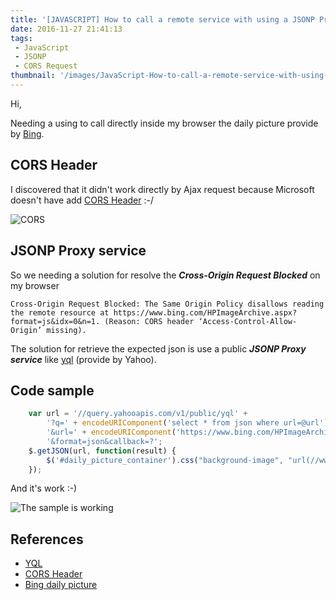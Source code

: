 ```yaml
---
title: '[JAVASCRIPT] How to call a remote service with using a JSONP Proxy'
date: 2016-11-27 21:41:13
tags: 
 - JavaScript
 - JSONP
 - CORS Request
thumbnail: '/images/JavaScript-How-to-call-a-remote-service-with-using-a-JSONP-Proxy.png'
---
```


Hi,

Needing a using to call directly inside my browser the daily picture provide by [Bing](https://www.bing.com/HPImageArchive.aspx?format=js&idx=0&n=1).

## CORS Header
I discovered that it didn't work directly by Ajax request because Microsoft doesn't have add [CORS Header](https://www.html5rocks.com/en/tutorials/cors/) :-/

![CORS](/images/JavaScript-How-to-call-a-remote-service-with-using-a-JSONP-Proxy-1.png "The CORS error")

## JSONP Proxy service

So we needing a solution for resolve the _**Cross-Origin Request Blocked**_ on my browser

```
Cross-Origin Request Blocked: The Same Origin Policy disallows reading the remote resource at https://www.bing.com/HPImageArchive.aspx?format=js&idx=0&n=1. (Reason: CORS header ‘Access-Control-Allow-Origin’ missing).
```

The solution for retrieve the expected json is use a public _**JSONP Proxy service**_ like [yql](https://developer.yahoo.com/yql/) (provide by Yahoo).

## Code sample
```javascript
    var url = '//query.yahooapis.com/v1/public/yql' + 
        '?q=' + encodeURIComponent('select * from json where url=@url') +
        '&url=' + encodeURIComponent('https://www.bing.com/HPImageArchive.aspx?format=js&idx=0&n=1') +
        '&format=json&callback=?';
    $.getJSON(url, function(result) {
        $('#daily_picture_container').css("background-image", "url(//www.bing.com" + result.query.results.json.images.url + ")");
    });
```

And it's work :-)

![The sample is working](/images/JavaScript-How-to-call-a-remote-service-with-using-a-JSONP-Proxy-2.png "The sample work's :-)")

## References
- [YQL](https://developer.yahoo.com/yql/)
- [CORS Header](https://www.html5rocks.com/en/tutorials/cors/) 
- [Bing daily picture](https://www.bing.com/HPImageArchive.aspx?format=js&idx=0&n=1)